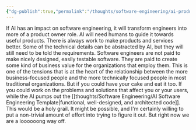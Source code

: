 ```yaml
---
{"dg-publish":true,"permalink":"/thoughts/software-engineering/ai-product-discovery/","tags":["blogged","refactored","ai"],"created":"2025-09-01T20:38:56.695+01:00","updated":"2025-09-01T20:53:54.317+01:00"}
---
```


If AI has an impact on software engineering, it will transform engineers into more of a product owner role. AI will need humans to guide it towards useful products. There is always work to make products and services better. Some of the technical details can be abstracted by AI, but they will still need to be told the requirements. Software engineers are not paid to make nicely designed, easily testable software. They are paid to create some kind of business value for the organizations that employ them. This is one of the tensions that is at the heart of the relationship between the more business-focused people and the more technically focused people in most traditional organizations. But if you could have your cake and eat it too. If you could work on the problems and solutions that affect you or your users, while the AI pumps out the [[thoughts/Software Engineering/AI Software Engineering Template\|functional, well-designed, and architected code]]. This would be a holy grail. It might be possible, and I'm certainly willing to put a non-trivial amount of effort into trying to figure it out. But right now we are a loooooong way off.